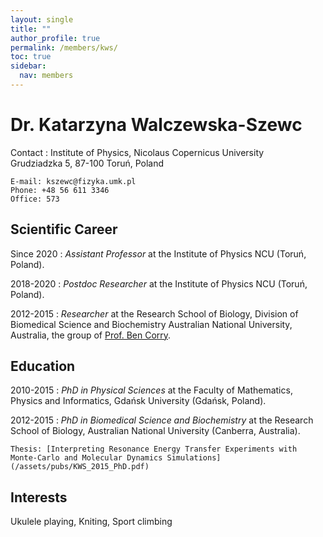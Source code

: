 ```yaml
---
layout: single
title: ""
author_profile: true
permalink: /members/kws/
toc: true
sidebar:
  nav: members
---
```


Dr. Katarzyna Walczewska-Szewc
===================

Contact
:   Institute of Physics, Nicolaus Copernicus University  
    Grudziadzka 5, 87-100 Toruń, Poland  
    
    E-mail: kszewc@fizyka.umk.pl
    Phone: +48 56 611 3346  
    Office: 573 

Scientific Career
-----------------

Since 2020
:   *Assistant Professor* at the Institute of Physics NCU (Toruń, Poland).

2018-2020
:   *Postdoc Researcher* at the Institute of Physics NCU (Toruń, Poland).

2012-2015
:   *Researcher* at the Research School of Biology, Division of Biomedical Science and Biochemistry
    Australian National University, Australia, the group of [Prof. Ben Corry](https://biology.anu.edu.au/research/groups/corry-group-transport-proteins-and-computational-biophysics).


Education
---------

2010-2015
:   *PhD in Physical Sciences* at the Faculty of Mathematics, Physics and Informatics, Gdańsk University (Gdańsk, Poland).

2012-2015
:   *PhD in Biomedical Science and Biochemistry* at the Research School of Biology, Australian National University (Canberra, Australia).

    Thesis: [Interpreting Resonance Energy Transfer Experiments with Monte-Carlo and Molecular Dynamics Simulations](/assets/pubs/KWS_2015_PhD.pdf)


Interests
---------

Ukulele playing, Kniting, Sport climbing
